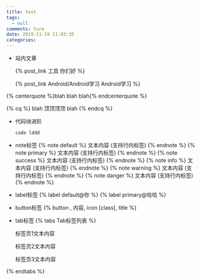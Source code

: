```yaml
---
title: test
tags:
  - null
comments: ture
date: 2019-11-19 11:03:35
categories:
---
```


- 站内文章   
  
  {% post_link 工具 你们好 %}    

  {% post_link Android/Android学习 Android学习 %}
 
{% centerquote %}blah blah blah{% endcenterquote %}

<!-- 标签别名 -->
{% cq %} blah 顶顶顶顶 blah {% endcq %}

- 代码块进阶
  ``` c++ hello world  http://www.baidu.com 百度
  code lddd
  ```
- note标签
  {% note default %}  文本内容 (支持行内标签)  {% endnote %}
  {% note primary %}  文本内容 (支持行内标签)  {% endnote %}
  {% note success %}  文本内容 (支持行内标签)  {% endnote %}
  {% note info %}  文本内容 (支持行内标签)  {% endnote %}
  {% note warning %}  文本内容 (支持行内标签)  {% endnote %}
  {% note danger %}  文本内容 (支持行内标签)  {% endnote %}

- label标签
  {% label default@你  %}
  {% label primary@哈哈  %}

- button标签
  {% button , 内容, icon [class], title %}

- tab标签
{% tabs Tab标签列表 %}
  <!-- tab 第一个 -->
    标签页1文本内容
  <!-- endtab -->
  <!-- tab 标签页2 -->
    标签页2文本内容
  <!-- endtab -->
  <!-- tab 标签页3 -->
    标签页3文本内容
  <!-- endtab -->
{% endtabs %}